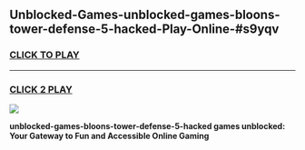 
## Unblocked-Games-unblocked-games-bloons-tower-defense-5-hacked-Play-Online-#s9yqv
<h3>
<a href="https://premium.freeplayer.one?title=unblocked-games-bloons-tower-defense-5-hacked&ref=27F">CLICK TO PLAY</a></h3>
<hr>

<h3>
<a href="https://premium.freeplayer.one?title=unblocked-games-bloons-tower-defense-5-hacked&ref=27F">CLICK 2 PLAY</a>
  
</h3>

<a href="https://premium.freeplayer.one?title=unblocked-games-bloons-tower-defense-5-hacked&ref=27F"><img src="https://clearcache.store/games.png"></a>


**unblocked-games-bloons-tower-defense-5-hacked games unblocked: Your Gateway to Fun and Accessible Online Gaming**
